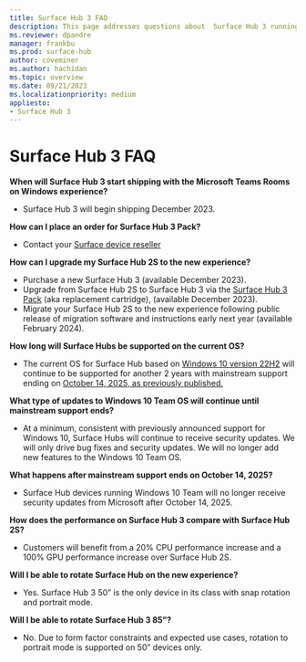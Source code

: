 ```yaml
---
title: Surface Hub 3 FAQ 
description: This page addresses questions about  Surface Hub 3 running the Microsoft Teams Rooms on Windows experience.
ms.reviewer: dpandre
manager: frankbu
ms.prod: surface-hub
author: coveminer
ms.author: hachidan
ms.topic: overview
ms.date: 09/21/2023
ms.localizationpriority: medium
appliesto:
- Surface Hub 3
---
```


# Surface Hub 3 FAQ

**When will Surface Hub 3 start shipping with the Microsoft Teams Rooms on Windows experience?**

- Surface Hub 3 will begin shipping December 2023.

**How can I place an order for Surface Hub 3 Pack?**

- Contact your [Surface device reseller](https://www.microsoft.com/surface/business/where-to-buy-microsoft-surface#DEVICESRESELLERS)

**How can I upgrade my Surface Hub 2S to the new experience?**

- Purchase a new Surface Hub 3 (available December 2023). 
- Upgrade from Surface Hub 2S to Surface Hub 3 via the [Surface Hub 3 Pack](surface-hub-3-pack-techspecs.md) (aka replacement cartridge), (available December 2023).
- Migrate your Surface Hub 2S to the new experience following public release of migration software and instructions early next year (available February 2024).

**How long will Surface Hubs be supported on the current OS?**

- The current OS for Surface Hub based on [Windows 10 version 22H2](/windows/release-health/release-information) will continue to be supported for another 2 years with mainstream support ending on [October 14, 2025, as previously published.](/lifecycle/products/windows-10-team-surface-hub)

**What type of updates to Windows 10 Team OS will continue until mainstream support ends?**

- At a minimum, consistent with previously announced support for Windows 10, Surface Hubs will continue to receive security updates. We will only drive bug fixes and security updates. We will no longer add new features to the Windows 10 Team OS.

**What happens after mainstream support ends on October 14, 2025?**

- Surface Hub devices running Windows 10 Team will no longer receive security updates from Microsoft after October 14, 2025.

**How does the performance on Surface Hub 3 compare with Surface Hub 2S?**

- Customers will benefit from a 20% CPU performance increase and a 100% GPU performance increase over Surface Hub 2S.

**Will I be able to rotate Surface Hub on the new experience?**

- Yes. Surface Hub 3 50” is the only device in its class with snap rotation and portrait mode.

**Will I be able to rotate Surface Hub 3 85”?**

- No. Due to form factor constraints and expected use cases, rotation to portrait mode is supported on 50” devices only.
